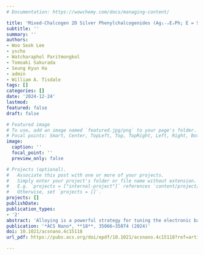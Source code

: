 ```yaml
---
# Documentation: https://wowchemy.com/docs/managing-content/

title: 'Mixed-Chalcogen 2D Silver Phenylchalcogenides (Ag₁₋ₓEₓPh; E = S, Se, Te)'
subtitle: ''
summary: ''
authors:
- Woo Seok Lee
- yscho
- Watcharaphol Paritmongkol
- Tomoaki Sakurada
- Seung Kyun Ha
- admin
- William A. Tisdale
tags: []
categories: []
date: '2024-12-24'
lastmod: 
featured: false
draft: false

# Featured image
# To use, add an image named `featured.jpg/png` to your page's folder.
# Focal points: Smart, Center, TopLeft, Top, TopRight, Left, Right, BottomLeft, Bottom, BottomRight.
image:
  caption: ''
  focal_point: ''
  preview_only: false

# Projects (optional).
#   Associate this post with one or more of your projects.
#   Simply enter your project's folder or file name without extension.
#   E.g. `projects = ["internal-project"]` references `content/project/deep-learning/index.md`.
#   Otherwise, set `projects = []`.
projects: []
publishDate: 
publication_types:
- '2'
abstract: 'Alloying is a powerful strategy for tuning the electronic band structure and optical properties of semiconductors. Here, we investigate the thermodynamic stability and excitonic properties of mixed-chalcogen alloys of two-dimensional (2D) hybrid organic–inorganic silver phenylchalcogenides (AgEPh; E = S, Se, Te). Using a variety of structural and optical characterization techniques, we demonstrate that the AgSePh-AgTePh system forms homogeneous alloys (AgSe₁₋ₓTeₓPh, 0 ≤ x ≤ 1) across all compositions, whereas the AgSPh-AgSePh and AgSPh-AgTePh systems exhibit distinct miscibility gaps. Density functional theory calculations reveal that chalcogen mixing is energetically unfavorable in all cases but comparable in magnitude to the ideal entropy of mixing at room temperature. Because AgSePh and AgTePh have the same crystal structure (which is different from AgSPh), alloying is predicted to be thermodynamically preferred over phase separation in the case of AgSePh-AgTePh, whereas phase separation is predicted to be more favorable than alloying for both the AgSPh-AgSePh and AgSPh-AgTePh systems, in agreement with experimental observations. Homogeneous AgSe₁₋ₓTeₓPh alloys exhibit continuously tunable excitonic absorption resonances in the ultraviolet–visible range, while the emission spectrum reveals competition between exciton delocalization (characteristic of AgSePh) and localization behavior (characteristic of AgTePh). Overall, these observations provide insight into the thermodynamics of 2D silver phenylchalcogenides and the effect of lattice composition on electron–phonon interactions in 2D hybrid organic–inorganic semiconductors.'
publication: '*ACS Nano*, **18**, 35066–35074 (2024)'
doi: 10.1021/acsnano.4c15118
url_pdf: https://pubs.acs.org/doi/epdf/10.1021/acsnano.4c15118?ref=article_openPDF

---
```

